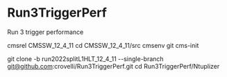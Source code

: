 # Run3TriggerPerf
Run 3 trigger performance

cmsrel CMSSW_12_4_11
cd CMSSW_12_4_11/src
cmsenv
git cms-init

git clone -b run2022splitL1HLT_12_4_11 --single-branch git@github.com:crovelli/Run3TriggerPerf.git 
cd Run3TriggerPerf/Ntuplizer

